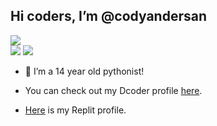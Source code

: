 ## Hi coders, I’m @codyandersan
![](https://komarev.com/ghpvc/?username=codyandersan&color=blueviolet) <br>
![](https://img.shields.io/badge/-Python-blue?style=for-the-badge&logo=python&logoColor=white&labelColor=black) ![](https://img.shields.io/badge/-Javascript-black?style=for-the-badge&logo=javascript&logoColor=white&labelColor=blue)
- 👀 I’m a 14 year old pythonist!

- You can check out my Dcoder profile <a href="https://code.dcoder.tech/profile/codyandersan">here</a>.
- <a href="https://replit.com/@codyandersan">Here</a> is my Replit profile.

<!---
codyandersan/codyandersan is a ✨ special ✨ repository because its `README.md` (this file) appears on your GitHub profile.
You can click the Preview link to take a look at your changes.
--->
